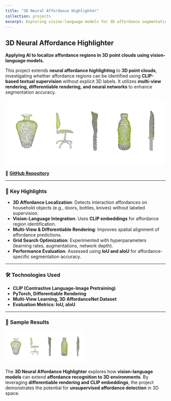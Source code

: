 ```yaml
---
title: "3D Neural Affordance Highlighter"
collection: projects
excerpt: Exploring vision-language models for 3D affordance segmentation using CLIP-based textual supervision. <br/><br/> ![](/images/affordance.png)
---
```


## 3D Neural Affordance Highlighter
**Applying AI to localize affordance regions in 3D point clouds using vision-language models.**  

This project extends **neural affordance highlighting** to **3D point clouds**, investigating whether affordance regions can be identified using **CLIP-based textual supervision** without explicit 3D labels. It utilizes **multi-view rendering, differentiable rendering, and neural networks** to enhance segmentation accuracy.

![](/images/affordance.png)

📌 **[GitHub Repository](https://github.com/MelDashti/3D-Neural-Affordance-Highlighter)**  

---

### 🔹 **Key Highlights**
- **3D Affordance Localization**: Detects interaction affordances on household objects (e.g., doors, bottles, knives) without labeled supervision.
- **Vision-Language Integration**: Uses **CLIP embeddings** for affordance region identification.
- **Multi-View & Differentiable Rendering**: Improves spatial alignment of affordance predictions.
- **Grid Search Optimization**: Experimented with hyperparameters (learning rates, augmentations, network depth).
- **Performance Evaluation**: Assessed using **IoU and aIoU** for affordance-specific segmentation accuracy.

---

### 🛠 **Technologies Used**
- **CLIP (Contrastive Language-Image Pretraining)**
- **PyTorch, Differentiable Rendering**
- **Multi-View Learning, 3D AffordanceNet Dataset**
- **Evaluation Metrics: IoU, aIoU**

---

### 📸 **Sample Results**
<img src="/images/affordance.png" width="250"/>  



The **3D Neural Affordance Highlighter** explores how **vision-language models** can extend **affordance recognition to 3D environments**. By leveraging **differentiable rendering and CLIP embeddings**, the project demonstrates the potential for **unsupervised affordance detection** in 3D space.

